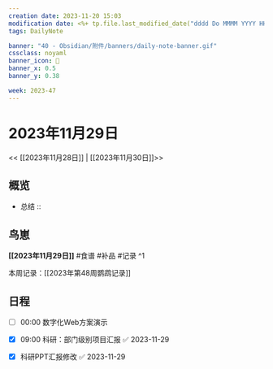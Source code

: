```yaml
---
creation date: 2023-11-20 15:03
modification date: <%+ tp.file.last_modified_date("dddd Do MMMM YYYY HH:mm:ss") %>
tags: DailyNote

banner: "40 - Obsidian/附件/banners/daily-note-banner.gif"
cssclass: noyaml
banner_icon: 💌
banner_x: 0.5
banner_y: 0.38

week: 2023-47
---
```


# 2023年11月29日

<< [[2023年11月28日]] | [[2023年11月30日]]>>


## 概览
- 总结 :: 
## 鸟崽
**[[2023年11月29日]]**
#食谱 
#补品 
#记录 
^1

本周记录：[[2023年第48周鹦鹉记录]]

## 日程

- [ ] 00:00 数字化Web方案演示

- [x] 09:00 科研：部门级别项目汇报 ✅ 2023-11-29
- [x] 科研PPT汇报修改 ✅ 2023-11-29
